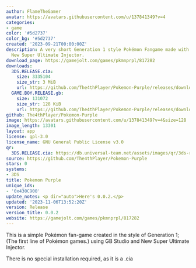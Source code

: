 ```yaml
---
author: FlameTheGamer
avatar: https://avatars.githubusercontent.com/u/137841349?v=4
categories:
- game
color: '#5d2737'
color_bg: '#5d2737'
created: '2023-09-21T00:00:00Z'
description: A very short Generation 1 style Pokémon Fangame made with GB Studio and
  New Super Ultimate Injector.
download_page: https://gamejolt.com/games/pkmnprpl/817282
downloads:
  3DS.RELEASE.cia:
    size: 3335104
    size_str: 3 MiB
    url: https://github.com/The4thPlayer/Pokemon-Purple/releases/download/Release/3DS.RELEASE.cia
  GAME.BOY.RELEASE.gb:
    size: 131072
    size_str: 128 KiB
    url: https://github.com/The4thPlayer/Pokemon-Purple/releases/download/Release/GAME.BOY.RELEASE.gb
github: The4thPlayer/Pokemon-Purple
image: https://avatars.githubusercontent.com/u/137841349?v=4&size=128
image_length: 13301
layout: app
license: gpl-3.0
license_name: GNU General Public License v3.0
qr:
  3DS.RELEASE.cia: https://db.universal-team.net/assets/images/qr/3ds-release-cia.png
source: https://github.com/The4thPlayer/Pokemon-Purple
stars: 0
systems:
- 3DS
title: Pokemon Purple
unique_ids:
- '0x430C900'
update_notes: <p dir="auto">Here's 0.0.2.</p>
updated: '2023-11-06T13:52:20Z'
version: Release
version_title: 0.0.2
website: https://gamejolt.com/games/pkmnprpl/817282
---
```

This is a simple Pokémon fan-game created in the style of Generation 1; (The first line of Pokémon games.) using GB Studio and New Super Ultimate Injector.

There is no special installation required, as it is a .cia